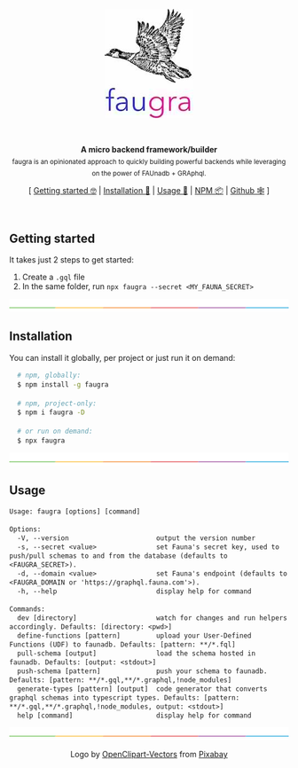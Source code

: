<p align="center"><img src="./.design/logo.jpg" alt="faugra's logo" /><p>
<br>

<p align="center">
<strong>A micro backend framework/builder</strong><br />
<sub>faugra is an opinionated approach to quickly building powerful backends while leveraging on the power of FAUnadb + GRAphql.</sub>
</p>

<p align="center">
  [ <a href="#getting-started">Getting started 🤓</a> | <a href="#getting-started">Installation 💾</a> | <a href="#usage">Usage 🦆</a> | <a href="https://www.npmjs.com/package/faugra">NPM 📦</a> | <a href="https://www.npmjs.com/package/faugra">Github 🕸</a> ]
</p>
<br />

## Getting started

It takes just 2 steps to get started:

1. Create a `.gql` file
2. In the same folder, run `npx faugra --secret <MY_FAUNA_SECRET>`

![divider](.design/divider.png)

## Installation

You can install it globally, per project or just run it on demand:

```bash
  # npm, globally:
  $ npm install -g faugra

  # npm, project-only:
  $ npm i faugra -D

  # or run on demand:
  $ npx faugra
```

![divider](.design/divider.png)

## Usage

```
Usage: faugra [options] [command]

Options:
  -V, --version                      output the version number
  -s, --secret <value>               set Fauna's secret key, used to push/pull schemas to and from the database (defaults to <FAUGRA_SECRET>).
  -d, --domain <value>               set Fauna's endpoint (defaults to <FAUGRA_DOMAIN or 'https://graphql.fauna.com'>).
  -h, --help                         display help for command

Commands:
  dev [directory]                    watch for changes and run helpers accordingly. Defaults: [directory: <pwd>]
  define-functions [pattern]         upload your User-Defined Functions (UDF) to faunadb. Defaults: [pattern: **/*.fql]
  pull-schema [output]               load the schema hosted in faunadb. Defaults: [output: <stdout>]
  push-schema [pattern]              push your schema to faunadb. Defaults: [pattern: **/*.gql,**/*.graphql,!node_modules]
  generate-types [pattern] [output]  code generator that converts graphql schemas into typescript types. Defaults: [pattern: **/*.gql,**/*.graphql,!node_modules, output: <stdout>]
  help [command]                     display help for command
```

![divider](.design/divider.png)

<p align="center">
Logo by <a href="https://pixabay.com/users/OpenClipart-Vectors-30363/?utm_source=link-attribution&amp;utm_medium=referral&amp;utm_campaign=image&amp;utm_content=1299735">OpenClipart-Vectors</a> from <a href="https://pixabay.com/?utm_source=link-attribution&amp;utm_medium=referral&amp;utm_campaign=image&amp;utm_content=1299735">Pixabay</a>
</p>
